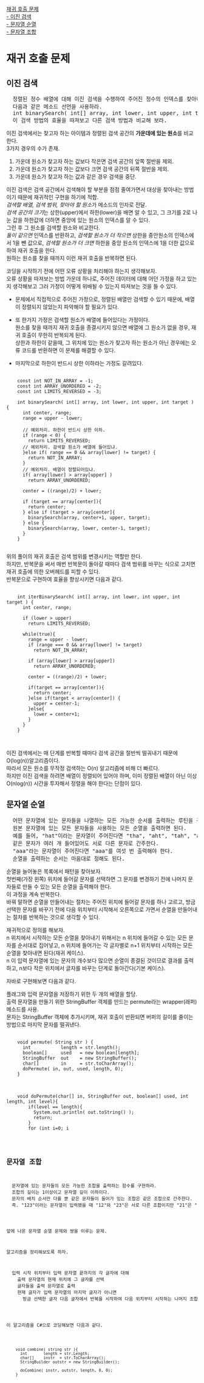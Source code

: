 

[재귀 호출 문제](#재귀-호출-문제)   
[ - 이진 검색](#이진-검색)   
[ - 문자열 순열](#문자열-순열)   
[ - 문자열 조합](#문자열-조합)

# 재귀 호출 문제

## 이진 검색
<pre>
  정렬된 정수 배열에 대해 이진 검색을 수행하여 주어진 정수의 인덱스를 찾아내는 함수를 구현하라.   
  다음과 같은 메소드 선언을 사용하라.   
  int binarySearch( int[] array, int lower, int upper, int target );
  이 검색 방법의 효율을 따져보고 다른 검색 방법과 비교해 보라.   
</pre>
   
이진 검색에서는 찾고자 하는 아이템과 정렬된 검색 공간의 **가운데에 있는 원소**를 비교한다.   
3가지 경우의 수가 존재.   
  1) 가운데 원소가 찾고자 하는 값보다 작은면 검색 공간의 앞쪽 절반을 제외.   
  2) 가운데 원소가 찾고자 하는 값보다 크면 검색 공간의 뒤쪽 절반을 제외.   
  3) 가운데 원소가 찾고자 하는 값과 같은 경우 검색을 중단.   
      
이진 검색은 검색 공간에서 검색해야 할 부분을 점점 줄여가면서 대상을 찾아내는 방법이기 때문에 재귀적인 구현을 하기에 적합.   
*검색할 배열, 검색 범위, 찾아야 할 원소*가 메소드의 인자로 전달.   
*검색 공간의 크기*는 상한(upper)에서 하한(lower)을 배면 알 수 있고, 그 크기를 2로 나눈 값을 하한값에 더하면 중앙에 있는 원소의 인덱스를 알 수 있다.   
그런 후 그 원소를 검색할 원소와 비교한다.   
*둘이 같으면* 인덱스를 반환하고, *검색할 원소가 더 작으면* 상한을 중안원소의 인덱스에서 1을 뺀 값으로, *검색할 원소가 더 크면* 하한을 중앙 원소의 인덱스에 1을 더한 값으로 하여 재귀 호출을 한다.   
원하는 원소를 찾을 때까지 이런 재귀 호출을 반복하면 된다.   
   
코딩을 시작하기 전에 어떤 오류 상황을 처리해야 하는지 생각해보자.   
오류 상황을 따져보는 방법 가운데 하나로, 주어진 데이터에 대해 어던 가정을 하고 있는지 생각해보고 그러 가정이 어떻게 위배될 수 있는지 따져보는 것을 들 수 있다.   
   
* 문제에서 직접적으로 주어진 가정으로, 정렬된 배열만 검색할 수 있기 때문에, 배열이 정렬되지 않았는지 파악해야 할 필요가 있다.   
   
* 또 한가지 가정은 검색할 원소가 배열에 들어있다는 가정이다.   
  원소를 찾을 때까지 재귀 호출을 종결시키지 않으면 배열에 그 원소가 없을 경우, 재귀 호출이 무한히 반복되게 된다.   
  상한과 하한이 같을때, 그 위치에 있는 원소가 찾고자 하는 원소가 아닌 경우에는 오류 코드를 반환하면 이 문제를 해결할 수 있다.   
  
* 마지막으로 하한이 반드시 상한 이하라는 가정도 갈려있다.   
   
<pre>
  <code>
    const int NOT_IN_ARRAY = -1;
    const int ARRAY_UNORDERED = -2;
    const int LIMITS_REVERSED = -3;
    
    int binarySearch( int[] array, int lower, int upper, int target ) {
      int center, range;
      range = upper - lower;
      
      // 예외처리. 하한이 반드시 상한 이하.
      if (range < 0) {
        return LIMITS_REVERSED;
      // 예외처리. 검색할 원소가 배열에 들어있냐. 
      }else if( range == 0 && array[lower] != target) {
        return NOT_IN_ARRAY;
      }
      // 예외처리. 배열이 정렬되어있냐.
      if( array[lower] > array[upper] )
        return ARRAY_UNORDERED;
        
      center = ((range)/2) + lower;
      
      if (target == array[center]){
        return center;
      } else if (target > array[center]{
        binarySearch(array, center+1, upper, target);
      } else {
        binarySearch(array, lower, center-1, target);
      }
    }
  </code>
</pre>
   
위의 풀이의 재귀 호출은 검색 범위를 변경시키는 역할만 한다.   
하지만, 반복문을 써서 매번 반복문이 돌아갈 때마다 검색 범위를 바꾸는 식으로 고치면 재귀 호출에 의한 오버헤드를 피할 수 있다.   
반복문으로 구현하여 효율을 향상시키면 다음과 같다.   
   
<pre>
  <code>
    int iterBinarySearch( int[] array, int lower, int upper, int target ) {
      int center, range;
      
      if (lower > upper)
        return LIMITS_REVERSED;
        
      while(true){
        range = upper - lower;
        if (range === 0 && array[lower] != target)
          return NOT_IN_ARRAY;
        
        if (array[lower] > array[upper])
          return ARRAY_UNORDERED;
        
        center = ((range)/2) + lower;
        
        if(target == array[center]){
          return center;
        }else if(target < array[center]) {
          upper = center-1;
        }else{
          lower = center+1;
        }
      }
    }
        
  </code>
</pre>
   
이진 검색에서는 매 단계를 반복할 때마다 검색 공간을 절반씩 떨궈내기 때문에 O(log(n))알고리즘이다.   
따라서 모든 원소를 무작정 검색하는 O(n) 알고리즘에 비해 더 빠르다.   
하지만 이진 검색을 하려면 배열이 정렬되어 있어야 하며, 이미 정렬된 배열이 아닌 이상 O(nlog(n)) 시간을 투자해서 정렬을 해야 한다는 단점이 있다.   
   
   
## 문자열 순열
   
<pre>
  어떤 문자열에 있는 문자들을 나열하는 모든 가능한 순서를 출력하는 루틴을 구현하라.   
  원본 문자열에 있는 모든 문자들을 사용하는 모든 순열을 출력하면 된다.   
  예를 들어, "hat"이라는 문자열이 주어진다면 "tha", "aht", "tah", "ath", "hta", "hat"이라는 문자열을 출력해야 한다.   
  같은 문자가 여러 개 들어있어도 서로 다른 문자로 간주한다.   
  "aaa"라는 문자열이 주어진다면 "aaa"를 여섯 번 출력해야 한다.   
  순열을 출력하는 순서는 마음대로 정해도 된다.
</pre>
   
순열을 늘어놓은 목록에서 패턴을 찾아보자.   
첫번째(가장 왼쪽) 위치에 들어갈 문자를 선택하면 그 문자를 변경하기 전에 나머지 문자들로 만들 수 있는 모든 순열을 출력해야 한다.   
이 과정을 계속 반복한다.   
바꿔 말하면 순열을 만들어내는 절차는 주어진 위치에 들어갈 문자를 하나 고르고, 방금 선택한 문자를 바꾸기 전에 다음 위치부터 시작해서 오른쪽으로 가면서 순열을 만들어내는 절차를 반복하는 것으로 생각할 수 있다.   
   
재귀적으로 정의를 해보자.   
n 위치에서 시작하는 모든 순열을 찾아내기 위해서는 n 위치에 들어갈 수 있는 모든 문자를 순서대로 집어넣고, n 위치에 들어가는 각 글자별로 n+1 위치부터 시작하는 모든 순열을 찾아내면 된다(재귀 케이스).   
n 이 입력 문자열에 있는 문자의 개수보다 많으면 순열이 종결된 것이므로 결과를 출력하고, n보다 작은 위치에서 글자를 바꾸는 단계로 돌아간다(기본 케이스).   
   
   
   
자바로 구현해보면 다음과 같다.

플래그와 입력 문자열을 저장하기 위한 두 개의 배열을 할당.   
출력 문자열을 만들기 위한 StringBuffer 객체를 만드는 permute라는 wrapper(래퍼) 메소드를 사용.   
문자는 StringBuffer 객체에 추가시키며, 재귀 호출이 반환되면 버퍼의 길이를 줄이는 방법으로 마지막 문자를 떨궈낸다.   



<pre>
  <code>
    void permute( String str ) {
      int           length = str.length();
      boolean[]     used   = new boolean[length];
      StringBuffer  out    = new StringBuffer();
      char[]        in     = str.toCharArray();
      doPermute( in, out, used, length, 0); 
    }
  </code>
</pre>
<pre>
  <code>
    void doPermute(char[] in, StringBuffer out, boolean[] used, int length, int level){
        if(level == length){
          System.out.println( out.toString() );
          return;
        }
        for (int i=0; i<lenth; i++){
          if( used[i]) continue;
          out.append(used[i]);
          used[i] = True;
          doPermute(in, out, used, length, level+1);
          used[i] = False;
          # Python 의 pop과 동일.
          out.setLength( out.length() - 1);
        }
      } 
  </code>
</pre>
   
  

## 문자열 조합
   
<pre>
  문자열에 있는 문자들의 모든 가능한 조합을 출력하는 함수를 구현하라.   
  조합의 길이는 1이상이고 문자열 길이 이하이다.   
  문자의 배치 순서만 다를 뿐 같은 문자들이 들어가 있는 조합은 같은 조합으로 간주한다.   
  즉. "123"이라는 문자열이 입력됐을 때 "12"와 "23"은 서로 다른 조합이지만 "21"은 "12"와 같다.   
</pre>
   
앞에 나온 문자열 순열 문제와 쌍을 이루는 문제.   
   
알고리즘을 정리해보도록 하자.

<pre>
  입력 시작 위치부터 입력 문자열 끝까지의 각 글자에 대해
    출력 문자열의 현재 위치에 그 글자를 선택
    글자들을 출력 문자열로 출력
    현재 글자가 입력 문자열의 마지막 글자가 아니면 
      방금 선택한 글자 다음 글자에서 반복을 시작하여 다음 위치부터 시작하는 나머지 조합 생성
</pre>

이 알고리즘을 C#으로 코딩해보면 다음과 같다.
   
   
<pre>
  <code>
    void combine( string str ){
      int       length = str.Length;
      char[]    instr  = str.ToCharArray();
      StringBuilder outstr = new StringBuilder();
      
      doCombine( instr, outstr, length, 0, 0);
    }
  </code>
</pre>
